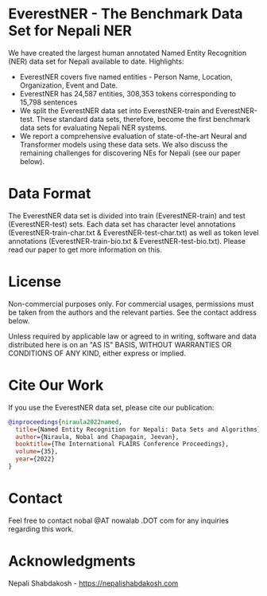# EverestNER - The Benchmark Data Set for Nepali NER
We have created the largest human annotated Named Entity Recognition (NER) data set for Nepali available to date. Highlights: 

* EverestNER covers five named entities - Person Name, Location, Organization, Event and Date. 
* EverestNER has 24,587 entities, 308,353 tokens corresponding to 15,798 sentences 
* We split the EverestNER data set into EverestNER-train and EverestNER-test. These standard data sets, therefore, become the first benchmark data sets for evaluating Nepali NER systems. 
* We report a comprehensive evaluation of state-of-the-art Neural and Transformer models using these data sets. We also discuss the remaining challenges for discovering NEs for Nepali (see our paper below).

# Data Format
The EverestNER data set is divided into train (EverestNER-train) and test (EverestNER-test) sets. Each data set has character level annotations (EverestNER-train-char.txt & EverestNER-test-char.txt) as well as token level annotations (EverestNER-train-bio.txt & EverestNER-test-bio.txt). Please read our paper to get more information on this. 

# License 
Non-commercial purposes only. For commercial usages, permissions must be taken from the authors and the relevant parties. See the contact address below. 

Unless required by applicable law or agreed to in writing, software and data distributed here is on an "AS IS" BASIS, WITHOUT WARRANTIES OR CONDITIONS OF ANY KIND, either express or implied.

# Cite Our Work
If you use the EverestNER data set, please cite our publication: 
```bibtex
@inproceedings{niraula2022named,
  title={Named Entity Recognition for Nepali: Data Sets and Algorithms},
  author={Niraula, Nobal and Chapagain, Jeevan},
  booktitle={The International FLAIRS Conference Proceedings},
  volume={35},
  year={2022}
}
```
# Contact 
Feel free to contact nobal @AT nowalab .DOT com for any inquiries regarding this work.

# Acknowledgments
Nepali Shabdakosh - https://nepalishabdakosh.com 


